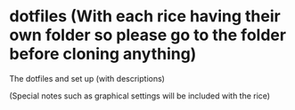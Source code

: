 # dotfiles (With each rice having their own folder so please go to the folder before cloning anything)
The dotfiles and set up (with descriptions)

(Special notes such as graphical settings will be included with the rice)
